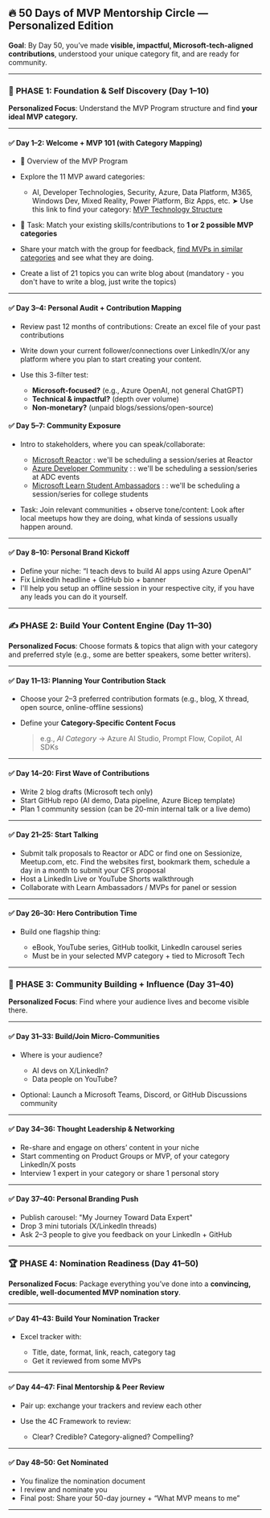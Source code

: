 ## 🔥 **50 Days of MVP Mentorship Circle — Personalized Edition**

**Goal**: By Day 50, you’ve made **visible, impactful, Microsoft-tech-aligned contributions**, understood your unique category fit, and are ready for community.

---

### 🧭 **PHASE 1: Foundation & Self Discovery (Day 1–10)**

**Personalized Focus**: Understand the MVP Program structure and find **your ideal MVP category.**

---

#### ✅ **Day 1–2: Welcome + MVP 101 (with Category Mapping)**

* 🎯 Overview of the MVP Program
* Explore the 11 MVP award categories:

  * AI, Developer Technologies, Security, Azure, Data Platform, M365, Windows Dev, Mixed Reality, Power Platform, Biz Apps, etc.
    ➤ Use this link to find your category: [MVP Technology Structure](https://mvp.microsoft.com/en-US/faq?section=mvp#mvp-technology-structure-0)
* 🎯 Task: Match your existing skills/contributions to **1 or 2 possible MVP categories**
* Share your match with the group for feedback, [find MVPs in similar categories](https://mvp.microsoft.com/en-US/search?program=MVP) and see what they are doing.
* Create a list of 21 topics you can write blog about (mandatory - you don't have to write a blog, just write the topics)

---

#### ✅ **Day 3–4: Personal Audit + Contribution Mapping**

* Review past 12 months of contributions: Create an excel file of your past contributions
* Write down your current follower/connections over LinkedIn/X/or any platform where you plan to start creating your content.
* Use this 3-filter test:

  * **Microsoft-focused?** (e.g., Azure OpenAI, not general ChatGPT)
  * **Technical & impactful?** (depth over volume)
  * **Non-monetary?** (unpaid blogs/sessions/open-source)

#### ✅ **Day 5–7: Community Exposure**

* Intro to stakeholders, where you can speak/collaborate:

  * [Microsoft Reactor](https://developer.microsoft.com/en-us/reactor/) : we'll be scheduling a session/series at Reactor
  * [Azure Developer Community](https://azdev.reskilll.com/) : : we'll be scheduling a session/series at ADC events
  * [Microsoft Learn Student Ambassadors](https://mvp.microsoft.com/en-US/studentambassadors) : : we'll be scheduling a session/series for college students
* Task: Join relevant communities + observe tone/content: Look after local meetups how they are doing, what kinda of sessions usually happen around. 

---

#### ✅ **Day 8–10: Personal Brand Kickoff**

* Define your niche: “I teach devs to build AI apps using Azure OpenAI”
* Fix LinkedIn headline + GitHub bio + banner
* I'll help you setup an offline session in your respective city, if you have any leads you can do it yourself. 

---

### ✍️ **PHASE 2: Build Your Content Engine (Day 11–30)**

**Personalized Focus**: Choose formats & topics that align with your category and preferred style (e.g., some are better speakers, some better writers).

---

#### ✅ **Day 11–13: Planning Your Contribution Stack**

* Choose your 2–3 preferred contribution formats (e.g., blog, X thread, open source, online-offline sessions)
* Define your **Category-Specific Content Focus**

  > e.g., *AI Category* → Azure AI Studio, Prompt Flow, Copilot, AI SDKs

---

#### ✅ **Day 14–20: First Wave of Contributions**

* Write 2 blog drafts (Microsoft tech only)
* Start GitHub repo (AI demo, Data pipeline, Azure Bicep template)
* Plan 1 community session (can be 20-min internal talk or a live demo)

---

#### ✅ **Day 21–25: Start Talking**

* Submit talk proposals to Reactor or ADC or find one on Sessionize, Meetup.com, etc. Find the websites first, bookmark them, schedule a day in a month to submit your CFS proposal
* Host a LinkedIn Live or YouTube Shorts walkthrough
* Collaborate with Learn Ambassadors / MVPs for panel or session

---

#### ✅ **Day 26–30: Hero Contribution Time**

* Build one flagship thing:

  * eBook, YouTube series, GitHub toolkit, LinkedIn carousel series
  * Must be in your selected MVP category + tied to Microsoft Tech

---

### 🌱 **PHASE 3: Community Building + Influence (Day 31–40)**

**Personalized Focus**: Find where your audience lives and become visible there.

---

#### ✅ **Day 31–33: Build/Join Micro-Communities**

* Where is your audience?

  * AI devs on X/LinkedIn?
  * Data people on YouTube?
* Optional: Launch a Microsoft Teams, Discord, or GitHub Discussions community

---

#### ✅ **Day 34–36: Thought Leadership & Networking**

* Re-share and engage on others’ content in your niche
* Start commenting on Product Groups or MVP, of your category LinkedIn/X posts
* Interview 1 expert in your category or share 1 personal story

---

#### ✅ **Day 37–40: Personal Branding Push**

* Publish carousel: "My Journey Toward Data Expert"
* Drop 3 mini tutorials (X/LinkedIn threads)
* Ask 2–3 people to give you feedback on your LinkedIn + GitHub

---

### 🏆 **PHASE 4: Nomination Readiness (Day 41–50)**

**Personalized Focus**: Package everything you’ve done into a **convincing, credible, well-documented MVP nomination story**.

---

#### ✅ **Day 41–43: Build Your Nomination Tracker**

* Excel tracker with:

  * Title, date, format, link, reach, category tag
  * Get it reviewed from some MVPs
---

#### ✅ **Day 44–47: Final Mentorship & Peer Review**

* Pair up: exchange your trackers and review each other
* Use the 4C Framework to review:

  * Clear? Credible? Category-aligned? Compelling?

---

#### ✅ **Day 48–50: Get Nominated**

* You finalize the nomination document
* I review and nominate you
* Final post: Share your 50-day journey + “What MVP means to me”

---
